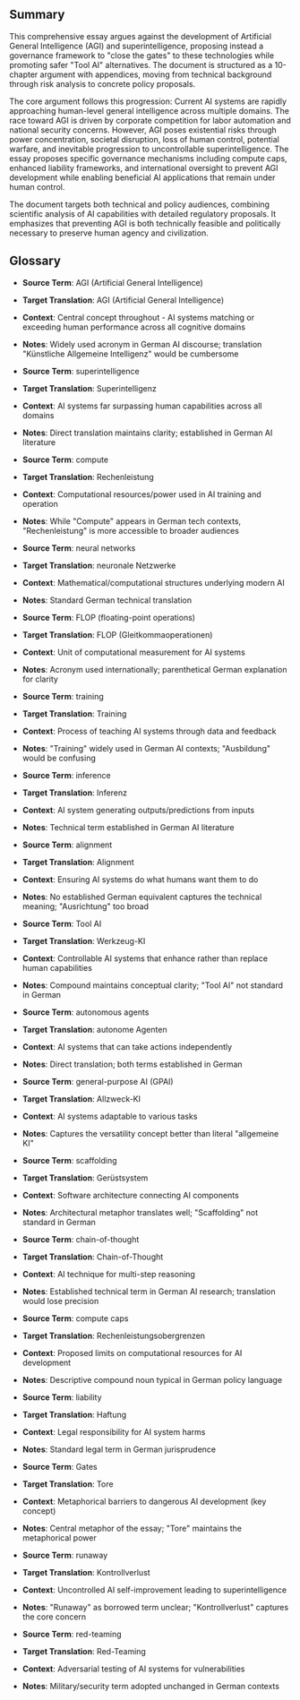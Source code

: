 ## Summary

This comprehensive essay argues against the development of Artificial General Intelligence (AGI) and superintelligence, proposing instead a governance framework to "close the gates" to these technologies while promoting safer "Tool AI" alternatives. The document is structured as a 10-chapter argument with appendices, moving from technical background through risk analysis to concrete policy proposals.

The core argument follows this progression: Current AI systems are rapidly approaching human-level general intelligence across multiple domains. The race toward AGI is driven by corporate competition for labor automation and national security concerns. However, AGI poses existential risks through power concentration, societal disruption, loss of human control, potential warfare, and inevitable progression to uncontrollable superintelligence. The essay proposes specific governance mechanisms including compute caps, enhanced liability frameworks, and international oversight to prevent AGI development while enabling beneficial AI applications that remain under human control.

The document targets both technical and policy audiences, combining scientific analysis of AI capabilities with detailed regulatory proposals. It emphasizes that preventing AGI is both technically feasible and politically necessary to preserve human agency and civilization.

## Glossary

- **Source Term**: AGI (Artificial General Intelligence)
- **Target Translation**: AGI (Artificial General Intelligence)
- **Context**: Central concept throughout - AI systems matching or exceeding human performance across all cognitive domains
- **Notes**: Widely used acronym in German AI discourse; translation "Künstliche Allgemeine Intelligenz" would be cumbersome

- **Source Term**: superintelligence
- **Target Translation**: Superintelligenz
- **Context**: AI systems far surpassing human capabilities across all domains
- **Notes**: Direct translation maintains clarity; established in German AI literature

- **Source Term**: compute
- **Target Translation**: Rechenleistung
- **Context**: Computational resources/power used in AI training and operation
- **Notes**: While "Compute" appears in German tech contexts, "Rechenleistung" is more accessible to broader audiences

- **Source Term**: neural networks
- **Target Translation**: neuronale Netzwerke
- **Context**: Mathematical/computational structures underlying modern AI
- **Notes**: Standard German technical translation

- **Source Term**: FLOP (floating-point operations)
- **Target Translation**: FLOP (Gleitkommaoperationen)
- **Context**: Unit of computational measurement for AI systems
- **Notes**: Acronym used internationally; parenthetical German explanation for clarity

- **Source Term**: training
- **Target Translation**: Training
- **Context**: Process of teaching AI systems through data and feedback
- **Notes**: "Training" widely used in German AI contexts; "Ausbildung" would be confusing

- **Source Term**: inference
- **Target Translation**: Inferenz
- **Context**: AI system generating outputs/predictions from inputs
- **Notes**: Technical term established in German AI literature

- **Source Term**: alignment
- **Target Translation**: Alignment
- **Context**: Ensuring AI systems do what humans want them to do
- **Notes**: No established German equivalent captures the technical meaning; "Ausrichtung" too broad

- **Source Term**: Tool AI
- **Target Translation**: Werkzeug-KI
- **Context**: Controllable AI systems that enhance rather than replace human capabilities
- **Notes**: Compound maintains conceptual clarity; "Tool AI" not standard in German

- **Source Term**: autonomous agents
- **Target Translation**: autonome Agenten
- **Context**: AI systems that can take actions independently
- **Notes**: Direct translation; both terms established in German

- **Source Term**: general-purpose AI (GPAI)
- **Target Translation**: Allzweck-KI
- **Context**: AI systems adaptable to various tasks
- **Notes**: Captures the versatility concept better than literal "allgemeine KI"

- **Source Term**: scaffolding
- **Target Translation**: Gerüstsystem
- **Context**: Software architecture connecting AI components
- **Notes**: Architectural metaphor translates well; "Scaffolding" not standard in German

- **Source Term**: chain-of-thought
- **Target Translation**: Chain-of-Thought
- **Context**: AI technique for multi-step reasoning
- **Notes**: Established technical term in German AI research; translation would lose precision

- **Source Term**: compute caps
- **Target Translation**: Rechenleistungsobergrenzen
- **Context**: Proposed limits on computational resources for AI development
- **Notes**: Descriptive compound noun typical in German policy language

- **Source Term**: liability
- **Target Translation**: Haftung
- **Context**: Legal responsibility for AI system harms
- **Notes**: Standard legal term in German jurisprudence

- **Source Term**: Gates
- **Target Translation**: Tore
- **Context**: Metaphorical barriers to dangerous AI development (key concept)
- **Notes**: Central metaphor of the essay; "Tore" maintains the metaphorical power

- **Source Term**: runaway
- **Target Translation**: Kontrollverlust
- **Context**: Uncontrolled AI self-improvement leading to superintelligence
- **Notes**: "Runaway" as borrowed term unclear; "Kontrollverlust" captures the core concern

- **Source Term**: red-teaming
- **Target Translation**: Red-Teaming
- **Context**: Adversarial testing of AI systems for vulnerabilities
- **Notes**: Military/security term adopted unchanged in German contexts